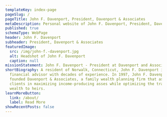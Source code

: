 ```yaml
---
templateKey: index-page
pageSlug: /
pageTitle: John F. Davenport, President, Davenport & Associates
metaDescription: Personal website of John F. Davenport, President, Davenport & Associates.
published: true
schemaType: WebPage
header: John F. Davenport
subheader: President, Davenport & Associates
featuredImage:
  src: /img/john-f.-davenport.jpg
  alt: Headshot of John F. Davenport
  caption: null
missionStatement: John F. Davenport - President at Davenport and Associates
shortBiography: A resident of Norwalk, Connecticut, John F. Davenport is a
  financial advisor with decades of experience. In 1997, John F. Davenport
  founded Davenport & Associates, a family wealth planning firm that assists
  clients in maximizing income-producing asses while optimizing the transfer of
  wealth to heirs.
learnMoreButton:
  link: /about/
  label: Read More
showRecentPosts: false
---
```

